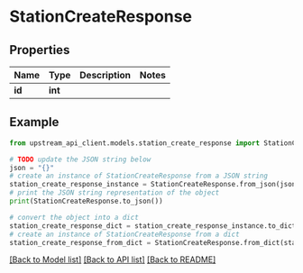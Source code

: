 # StationCreateResponse


## Properties

Name | Type | Description | Notes
------------ | ------------- | ------------- | -------------
**id** | **int** |  | 

## Example

```python
from upstream_api_client.models.station_create_response import StationCreateResponse

# TODO update the JSON string below
json = "{}"
# create an instance of StationCreateResponse from a JSON string
station_create_response_instance = StationCreateResponse.from_json(json)
# print the JSON string representation of the object
print(StationCreateResponse.to_json())

# convert the object into a dict
station_create_response_dict = station_create_response_instance.to_dict()
# create an instance of StationCreateResponse from a dict
station_create_response_from_dict = StationCreateResponse.from_dict(station_create_response_dict)
```
[[Back to Model list]](../README.md#documentation-for-models) [[Back to API list]](../README.md#documentation-for-api-endpoints) [[Back to README]](../README.md)


